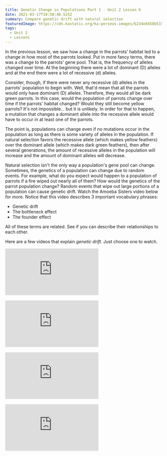```yaml
---
title: Genetic Change in Populations Part 1 - Unit 2 Lesson 6
date: 2021-03-17T18:50:48.525Z
summary: Compare genetic drift with natural selection
featuredImage: https://cdn.kastatic.org/ka-perseus-images/b234e8458b515387b9e048050170127b4448d0a5.jpg
tags:
  - Unit 2
  - Lessons
---
```

In the previous lesson, we saw how a change in the parrots' habitat led to a change in how most of the parrots looked. Put in more fancy terms, there was a change to the parrots' gene pool. That is, the frequency of alleles changed over time. At the beginning there were a lot of dominant (D) alleles and at the end there were a lot of recessive (d) alleles.

Consider, though, if there were never any recessive (d) alleles in the parrots' population to begin with. Well, that'd mean that all the parrots would only have dominant (D) alleles. Therefore, they would all be dark green parrots. In this case, would the population of parrots change over time if the parrots' habitat changed? Would they still become yellow parrots? It's not impossible... but it is unlikely. In order for that to happen, a mutation that changes a dominant allele into the recessive allele would have to occur in at least one of the parrots.

The point is, populations can change even if no mutations occur in the population as long as there is some variety of alleles in the population. If natural selection favors the recessive allele (which makes yellow feathers) over the dominant allele (which makes dark green feathers), then after several generations, the amount of recessive alleles in the population will increase and the amount of dominant alleles will decrease.

Natural selection isn't the only way a population's gene pool can change. Sometimes, the genetics of a population can change due to random events. For example, what do you expect would happen to a population of parrots if a fire wiped out nearly all of them? How would the genetics of the parrot population change? Random events that wipe out large portions of a population can cause genetic drift. Watch the Amoeba Sisters video below for more. Notice that this video describes 3 important vocabulary phrases:

* Genetic drift
* The bottleneck effect
* The founder effect

All of these terms are related. See if you can describe their relationships to each other.

Here are a few videos that explain *genetic drift*. Just choose one to watch.

<div class="youtube-container"><iframe class="responsive-iframe" src="https://www.youtube.com/embed/W0TM4LQmoZY" frameborder="0" allow="accelerometer; autoplay; clipboard-write; encrypted-media; gyroscope; picture-in-picture" allowfullscreen></iframe></div>

<br>

<div class="youtube-container"><iframe class="responsive-iframe" src="https://www.youtube.com/embed/mjQ_yN5znyk" frameborder="0" allow="accelerometer; autoplay; clipboard-write; encrypted-media; gyroscope; picture-in-picture" allowfullscreen></iframe></div>

<br>

<div class="youtube-container"><iframe class="responsive-iframe" src="https://www.youtube.com/embed/IRTn0iNkAHI" frameborder="0" allow="accelerometer; autoplay; clipboard-write; encrypted-media; gyroscope; picture-in-picture" allowfullscreen></iframe></div>

<br>

<div class="youtube-container"><iframe class="responsive-iframe" src="https://www.youtube.com/embed/SRWXEMlI0_U" frameborder="0" allow="accelerometer; autoplay; clipboard-write; encrypted-media; gyroscope; picture-in-picture" allowfullscreen></iframe></div>